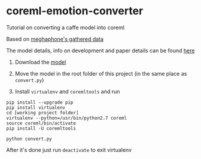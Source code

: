# coreml-emotion-converter
Tutorial on converting a caffe model into coreml

Based on [meghaphone's gathered data](https://github.com/meghaphone/emotion-recognition-mlmodel)

The model details, info on development and paper details can be found [here](https://gist.github.com/GilLevi/54aee1b8b0397721aa4b)

1. Download the [model](https://drive.google.com/file/d/0BydFau0VP3XSNVYtWnNPMU1TOGM/view)

2. Move the model in the root folder of this project (in the same place as `convert.py`)

3. Install `virtualenv` and `coremltools` and run

```
pip install --upgrade pip
pip install virtualenv
cd [working project folder]
virtualenv --python=/usr/bin/python2.7 coreml
source coreml/bin/activate
pip install -U coremltools

python convert.py
```

After it's done just run `deactivate` to exit virtualenv
